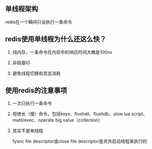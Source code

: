 ## 单线程架构

redis在一个瞬间只会执行一条命令



## redis使用单线程为什么还这么快？

1. 纯内存，一条命令在内存中的响应时间大概是100ns
2. 非阻塞IO

3. 避免线程切换和竞态消耗



## 使用redis的注意事项

1. 一次只执行一条命令

2. 拒绝长（慢）命令，包括keys、flushall、flushdb、slow lua script、mutil/exec、operate big value（collection）

3. 其实不是单线程

   fysnc file descriptor或close file descriptor是另外启动线程来执行的



